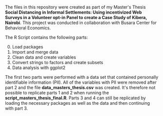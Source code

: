 The files in this repository were created as part of my Master's Thesis **Social Distancing in Informal Settlements: Using incentivized Web Surveys in a Volunteer opt-in Panel to create a Case Study of Kibera, Nairobi**. This project was conducted in collaboration with Busara Center for Behavioral Economics.

The R Script contains the following parts:

0. Load packages
1. Import and merge data
2. Clean data and create variables
3. Convert strings to factors and create subsets
4. Data analysis with ggplot2

The first two parts were performed with a data set that contained personally identifiable information (PII). All of the variables with PII were removed after part 2 and the file **data_masters_thesis.csv** was created. It's therefore not possible to replicate parts 1 and 2 when running the **script_masters_thesis_final.R**. Parts 3 and 4 can still be replicated by loading the necessary packages as well as the data and then continuing with part 3.
